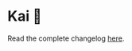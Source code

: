 # Kai 🌊

Read the complete changelog [here](https://github.com/igorskyflyer/vscode-theme-kai/blob/main/CHANGELOG_ALL.md).
